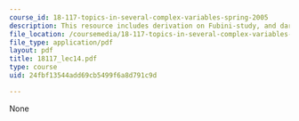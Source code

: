 ```yaml
---
course_id: 18-117-topics-in-several-complex-variables-spring-2005
description: This resource includes derivation on Fubini-study, and darboux theorem.
file_location: /coursemedia/18-117-topics-in-several-complex-variables-spring-2005/24fbf13544add69cb5499f6a8d791c9d_18117_lec14.pdf
file_type: application/pdf
layout: pdf
title: 18117_lec14.pdf
type: course
uid: 24fbf13544add69cb5499f6a8d791c9d

---
```

None